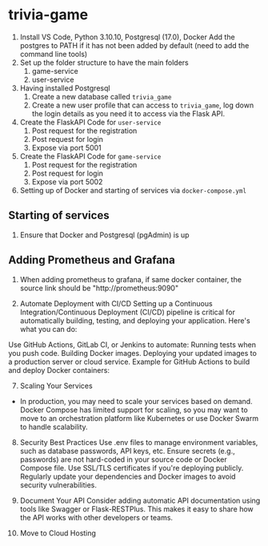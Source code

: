# trivia-game
1. Install VS Code, Python 3.10.10, Postgresql (17.0), Docker
    Add the postgres to PATH if it has not been added by default (need to add the command line tools)
2. Set up the folder structure to have the main folders
    1. game-service
    2. user-service
3. Having installed Postgresql
    1. Create a new database called `trivia_game`
    2. Create a new user profile that can access to `trivia_game`, log down the login details as you need it to access via the Flask API.
4. Create the FlaskAPI Code for `user-service`
    1. Post request for the registration
    2. Post request for login
    3. Expose via port 5001
5. Create the FlaskAPI Code for `game-service`
    1. Post request for the registration
    2. Post request for login
    3. Expose via port 5002
6. Setting up of Docker and starting of services via `docker-compose.yml`




## Starting of services
1. Ensure that Docker and Postgresql (pgAdmin) is up 


## Adding Prometheus and Grafana
1. When adding prometheus to grafana, if same docker container, the source link should be "http://prometheus:9090"

6. Automate Deployment with CI/CD
Setting up a Continuous Integration/Continuous Deployment (CI/CD) pipeline is critical for automatically building, testing, and deploying your application. Here's what you can do:

Use GitHub Actions, GitLab CI, or Jenkins to automate:
Running tests when you push code.
Building Docker images.
Deploying your updated images to a production server or cloud service.
Example for GitHub Actions to build and deploy Docker containers:

7. Scaling Your Services
- In production, you may need to scale your services based on demand. Docker Compose has limited support for scaling, so you may want to move to an orchestration platform like Kubernetes or use Docker Swarm to handle scalability.

8. Security Best Practices
Use .env files to manage environment variables, such as database passwords, API keys, etc.
Ensure secrets (e.g., passwords) are not hard-coded in your source code or Docker Compose file.
Use SSL/TLS certificates if you're deploying publicly.
Regularly update your dependencies and Docker images to avoid security vulnerabilities.

9. Document Your API
Consider adding automatic API documentation using tools like Swagger or Flask-RESTPlus. This makes it easy to share how the API works with other developers or teams.

10. Move to Cloud Hosting